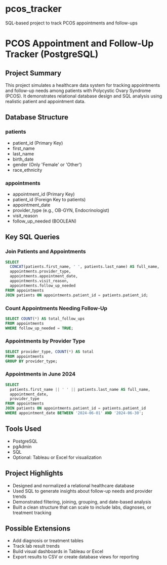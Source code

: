 # pcos_tracker
SQL-based project to track PCOS appointments and follow-ups

# PCOS Appointment and Follow-Up Tracker (PostgreSQL)

## Project Summary
This project simulates a healthcare data system for tracking appointments and follow-up needs among patients with Polycystic Ovary Syndrome (PCOS). It demonstrates relational database design and SQL analysis using realistic patient and appointment data.

## Database Structure

### patients
- patient_id (Primary Key)
- first_name
- last_name
- birth_date
- gender (Only 'Female' or 'Other')
- race_ethnicity

### appointments
- appointment_id (Primary Key)
- patient_id (Foreign Key to patients)
- appointment_date
- provider_type (e.g., OB-GYN, Endocrinologist)
- visit_reason
- follow_up_needed (BOOLEAN)

## Key SQL Queries

### Join Patients and Appointments
```sql
SELECT 
  CONCAT(patients.first_name, ' ', patients.last_name) AS full_name,
  appointments.provider_type,
  appointments.appointment_date,
  appointments.visit_reason,
  appointments.follow_up_needed
FROM appointments
JOIN patients ON appointments.patient_id = patients.patient_id;
```

### Count Appointments Needing Follow-Up
```sql
SELECT COUNT(*) AS total_follow_ups
FROM appointments
WHERE follow_up_needed = TRUE;
```

### Appointments by Provider Type
```sql
SELECT provider_type, COUNT(*) AS total
FROM appointments
GROUP BY provider_type;
```

### Appointments in June 2024
```sql
SELECT 
  patients.first_name || ' ' || patients.last_name AS full_name,
  appointment_date,
  provider_type
FROM appointments
JOIN patients ON appointments.patient_id = patients.patient_id
WHERE appointment_date BETWEEN '2024-06-01' AND '2024-06-30';
```

## Tools Used
- PostgreSQL
- pgAdmin
- SQL
- Optional: Tableau or Excel for visualization

## Project Highlights
- Designed and normalized a relational healthcare database
- Used SQL to generate insights about follow-up needs and provider trends
- Demonstrated filtering, joining, grouping, and date-based analysis
- Built a clean structure that can scale to include labs, diagnoses, or treatment tracking

## Possible Extensions
- Add diagnosis or treatment tables
- Track lab result trends
- Build visual dashboards in Tableau or Excel
- Export results to CSV or create database views for reporting

